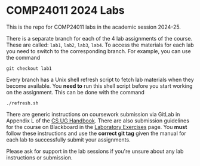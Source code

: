 # COMP24011 2024 Labs

This is the repo for COMP24011 labs in the academic session 2024-25.

There is a separate branch for each of the 4 lab assignments of the course.
These are called: `lab1`, `lab2`, `lab3`, `lab4`.
To access the materials for each lab you need to switch to the corresponding branch.
For example, you can use the command
```
git checkout lab1
```

Every branch has a Unix shell refresh script to fetch lab materials when they become available.
You **need to** run this shell script before you start working on the assignment.
This can be done with the command
```
./refresh.sh
```

There are generic instructions on coursework submission via GitLab in Appendix L of the [CS UG Handbook](https://online.manchester.ac.uk/bbcswebdav/pid-16350838-dt-content-rid-185496744_1/xid-185496744_1).
There are also submission guidelines for the course on Blackboard in the [Laboratory Exercises](https://online.manchester.ac.uk/webapps/blackboard/content/listContentEditable.jsp?content_id=_15828703_1&course_id=_81433_1) page.
You **must** follow these instructions and use the **correct git tag** given the manual for each lab to successfully submit your assignments.

Please ask for support in the lab sessions if you're unsure about any lab instructions or submission.

[modeline]: # ( vim:set spell spl=en: )
